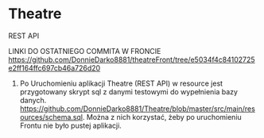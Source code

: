 # Theatre
REST API 

LINKI DO OSTATNIEGO COMMITA W FRONCIE
https://github.com/DonnieDarko8881/theatreFront/tree/e5034f4c84102725e2ff164ffc697cb46a726d20


1. Po Uruchomieniu aplikacji Theatre (REST API) w resource jest przygotowany skrypt sql z danymi testowymi do wypełnienia bazy danych.
  https://github.com/DonnieDarko8881/Theatre/blob/master/src/main/resources/schema.sql.
Można z nich korzystać, żeby po uruchomieniu Frontu nie było pustej aplikacji.
